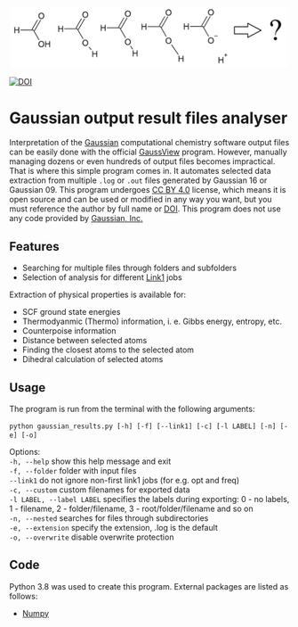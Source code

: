 <p align="center">
<img width="500" src="./title.png"/>
</p>

[![DOI](https://zenodo.org/badge/643202143.svg)](https://zenodo.org/badge/latestdoi/643202143)

# Gaussian output result files analyser

Interpretation of the [Gaussian](https://gaussian.com/gaussian16/) computational chemistry software output files can be easily done with
the official [GaussView](https://gaussian.com/gaussview6/) program.
However, manually managing dozens or even hundreds of output files becomes impractical. That is where this simple program comes in.
It automates selected data extraction from multiple `.log` or `.out` files
generated by Gaussian 16 or Gaussian 09. This program undergoes [CC BY 4.0](https://github.com/D1s1ntegrator/gaussian-result-analyser/blob/main/LICENSE.md) 
license, which means it is open source and can be used or modified in any way you want, but you must reference the author by full name or [DOI](https://zenodo.org/badge/latestdoi/643202143).
This program does not use any code provided by [Gaussian, Inc.](https://gaussian.com/)

## Features

- Searching for multiple files through folders and subfolders
- Selection of analysis for different [Link1](https://gaussian.com/input/) jobs

Extraction of physical properties is available for:

- SCF ground state energies
- Thermodyanmic (Thermo) information, i. e. Gibbs energy, entropy, etc.
- Counterpoise information
- Distance between selected atoms
- Finding the closest atoms to the selected atom
- Dihedral calculation of selected atoms

## Usage

The program is run from the terminal with the following arguments:
```
python gaussian_results.py [-h] [-f] [--link1] [-c] [-l LABEL] [-n] [-e] [-o]
```

Options:<br />
`-h, --help` show this help message and exit<br />
`-f, --folder` folder with input files<br />
`--link1` do not ignore non-first link1 jobs (for e.g. opt and freq)<br />
`-c, --custom` custom filenames for exported data<br />
`-l LABEL, --label LABEL` specifies the labels during exporting: 0 - no labels, 1 - filename, 2 - folder/filename, 3 - root/folder/filename and so on<br />
`-n, --nested` searches for files through subdirectories<br />
`-e, --extension` specify the extension, .log is the default<br />
`-o, --overwrite` disable overwrite protection

## Code

Python 3.8 was used to create this program. External packages are listed as follows:

- [Numpy](http://www.numpy.org/)
